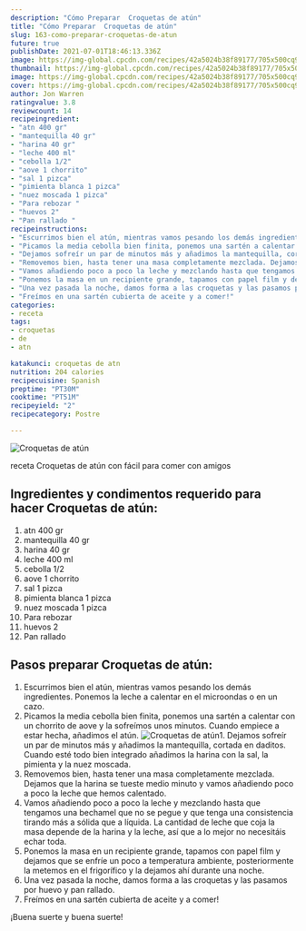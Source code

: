 ```yaml
---
description: "Cómo Preparar  Croquetas de atún"
title: "Cómo Preparar  Croquetas de atún"
slug: 163-como-preparar-croquetas-de-atun
future: true
publishDate: 2021-07-01T18:46:13.336Z
image: https://img-global.cpcdn.com/recipes/42a5024b38f89177/705x500cq90/croquetas-de-atun-foto-principal.jpg
thumbnail: https://img-global.cpcdn.com/recipes/42a5024b38f89177/705x500cq90/croquetas-de-atun-foto-principal.jpg
image: https://img-global.cpcdn.com/recipes/42a5024b38f89177/705x500cq90/croquetas-de-atun-foto-principal.jpg
cover: https://img-global.cpcdn.com/recipes/42a5024b38f89177/705x500cq90/croquetas-de-atun-foto-principal.jpg
author: Jon Warren
ratingvalue: 3.8
reviewcount: 14
recipeingredient:
- "atn 400 gr"
- "mantequilla 40 gr"
- "harina 40 gr"
- "leche 400 ml"
- "cebolla 1/2"
- "aove 1 chorrito"
- "sal 1 pizca"
- "pimienta blanca 1 pizca"
- "nuez moscada 1 pizca"
- "Para rebozar "
- "huevos 2"
- "Pan rallado "
recipeinstructions:
- "Escurrimos bien el atún, mientras vamos pesando los demás ingredientes. Ponemos la leche a calentar en el microondas o en un cazo."
- "Picamos la media cebolla bien finita, ponemos una sartén a calentar con un chorrito de aove y la sofreímos unos minutos. Cuando empiece a estar hecha, añadimos el atún."
- "Dejamos sofreír un par de minutos más y añadimos la mantequilla, cortada en daditos. Cuando esté todo bien integrado añadimos la harina con la sal, la pimienta y la nuez moscada."
- "Removemos bien, hasta tener una masa completamente mezclada. Dejamos que la harina se tueste medio minuto y vamos añadiendo poco a poco la leche que hemos calentado."
- "Vamos añadiendo poco a poco la leche y mezclando hasta que tengamos una bechamel que no se pegue y que tenga una consistencia tirando más a sólida que a líquida. La cantidad de leche que coja la masa depende de la harina y la leche, así que a lo mejor no necesitáis echar toda."
- "Ponemos la masa en un recipiente grande, tapamos con papel film y dejamos que se enfríe un poco a temperatura ambiente, posteriormente la metemos en el frigorífico y la dejamos ahí durante una noche."
- "Una vez pasada la noche, damos forma a las croquetas y las pasamos por huevo y pan rallado."
- "Freímos en una sartén cubierta de aceite y a comer!"
categories:
- receta
tags:
- croquetas
- de
- atn

katakunci: croquetas de atn 
nutrition: 204 calories
recipecuisine: Spanish
preptime: "PT30M"
cooktime: "PT51M"
recipeyield: "2"
recipecategory: Postre

---
```



![Croquetas de atún](https://img-global.cpcdn.com/recipes/42a5024b38f89177/705x500cq90/croquetas-de-atun-foto-principal.jpg)

receta Croquetas de atún con fácil para comer con amigos

<!--inarticleads1-->

## Ingredientes y condimentos requerido para hacer Croquetas de atún:

1. atn 400 gr
1. mantequilla 40 gr
1. harina 40 gr
1. leche 400 ml
1. cebolla 1/2
1. aove 1 chorrito
1. sal 1 pizca
1. pimienta blanca 1 pizca
1. nuez moscada 1 pizca
1. Para rebozar 
1. huevos 2
1. Pan rallado 



<!--inarticleads2-->

## Pasos preparar Croquetas de atún:

1. Escurrimos bien el atún, mientras vamos pesando los demás ingredientes. Ponemos la leche a calentar en el microondas o en un cazo.
1. Picamos la media cebolla bien finita, ponemos una sartén a calentar con un chorrito de aove y la sofreímos unos minutos. Cuando empiece a estar hecha, añadimos el atún.
<img src="https://img-global.cpcdn.com/steps/9441d45d12c2fcb7/160x128cq70/foto-del-paso-2-de-la-receta-croquetas-de-atun.jpg" alt="Croquetas de atún">1. Dejamos sofreír un par de minutos más y añadimos la mantequilla, cortada en daditos. Cuando esté todo bien integrado añadimos la harina con la sal, la pimienta y la nuez moscada.
1. Removemos bien, hasta tener una masa completamente mezclada. Dejamos que la harina se tueste medio minuto y vamos añadiendo poco a poco la leche que hemos calentado.
1. Vamos añadiendo poco a poco la leche y mezclando hasta que tengamos una bechamel que no se pegue y que tenga una consistencia tirando más a sólida que a líquida. La cantidad de leche que coja la masa depende de la harina y la leche, así que a lo mejor no necesitáis echar toda.
1. Ponemos la masa en un recipiente grande, tapamos con papel film y dejamos que se enfríe un poco a temperatura ambiente, posteriormente la metemos en el frigorífico y la dejamos ahí durante una noche.
1. Una vez pasada la noche, damos forma a las croquetas y las pasamos por huevo y pan rallado.
1. Freímos en una sartén cubierta de aceite y a comer!



¡Buena suerte y buena suerte!

